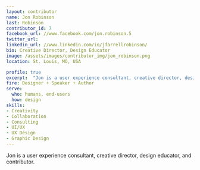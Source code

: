 ```yaml
---
layout: contributor
name: Jon Robinson
last: Robinson
contributor_id: 7
facebook_url: //www.facebook.com/jon.robinson.5
twitter_url: 
linkedin_url: //www.linkedin.com/in/jfarrellrobinson/
bio: Creative Director, Design Educator
image: /assets/images/contributor_img/jon_robinson.png
location: St. Louis, MO, USA

profile: true
excerpt:  "Jon is a user experience consultant, creative director, design educator, and contributor. Career Path: Designer + Speaker + Author"
fire: Designer + Speaker + Author
serve:
  who: humans, end-users
  how: design
skills:
- Creativity
- Collaboration
- Consulting
- UI/UX
- UX Design
- Graphic Design
---
```


Jon is a user experience consultant, creative director, design educator, and contributor. 